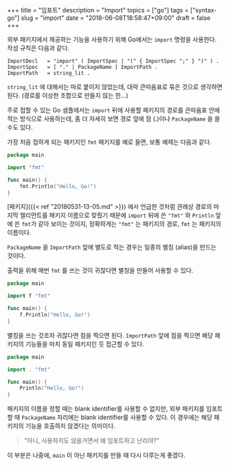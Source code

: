 +++
title = "임포트"
description = "Import"
topics = ["go"]
tags = ["syntax-go"]
slug = "import"
date = "2018-06-08T18:58:47+09:00"
draft = false
+++

외부 패키지에서 제공하는 기능을 사용하기 위해 Go에서는 `import` 명령을 사용한다. 작성 규칙은 다음과 같다.

```
ImportDecl   = "import" ( ImportSpec | "(" { ImportSpec ";" } ")" ) .
ImportSpec   = [ "." | PackageName ] ImportPath .
ImportPath   = string_lit .
```

`string_lit` 에 대해서는 따로 붙이지 않았는데, 대략 큰따옴표로 묶은 것으로 생각하면 된다. (경로를 이상한 조합으로 만들지 않는 한...)

주로 접할 수 있는 Go 샘플에서는 `import` 뒤에 사용할 패키지의 경로를 큰따옴표 안에 적는 방식으로 사용하는데, 좀 더 자세히 보면 경로 앞에 점 (.)이나 `PackageName` 을 쓸 수도 있다.

가장 처음 접하게 되는 패키지인 `fmt` 패키지를 예로 들면, 보통 예제는 다음과 같다.

```go
package main

import "fmt"

func main() {
    fmt.Println("Hello, Go!")
}
```

[패키지]({{< ref "20180531-13-05.md" >}}) 에서 언급한 것처럼 관례상 경로의 마지막 엘리먼트를 패키지 이름으로 맞췄기 때문에 `import` 뒤에 쓴 `"fmt"` 와 `Println` 앞에 쓴 `fmt`가 같아 보이는 것이지, 정확하게는 `"fmt"` 는 패키지의 경로, `fmt` 는 패키지의 이름이다.

`PackageName` 을 `ImportPath` 앞에 별도로 적는 경우는 일종의 별칭 (alias)을 만드는 것이다.

출력을 위해 매번 `fmt` 를 쓰는 것이 귀찮다면 별칭을 만들어 사용할 수 있다.

```go
package main

import f "fmt"

func main() {
    f.Println("Hello, Go!")
}
```

별칭을 쓰는 것조차 귀찮다면 점을 찍으면 된다. `ImportPath` 앞에 점을 찍으면 해당 패키지의 기능들을 마치 동일 패키지인 듯 접근할 수 있다.

```go
package main

import . "fmt"

func main() {
    Println("Hello, Go!")
}
```

패키지의 이름을 정할 때는 blank identifier를 사용할 수 없지만, 외부 패키지를 임포트할 때 `PackageName` 자리에는 blank identifier를 사용할 수 있다. 이 경우에는 해당 패키지의 기능을 호출하지 않겠다는 의미이다.

> "아니, 사용하지도 않을거면서 왜 임포트하고 난리야?"

이 부분은 나중에, `main` 이 아닌 패키지를 만들 때 다시 다루는게 좋겠다.

